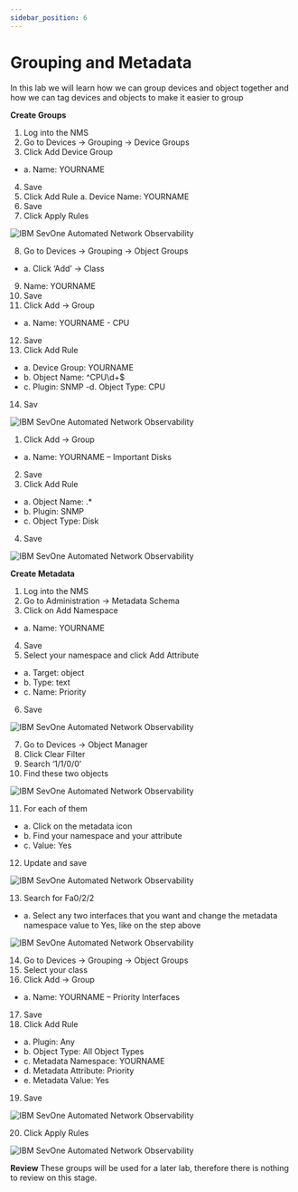 ```yaml
---
sidebar_position: 6
---
```


# Grouping and Metadata

In this lab we will learn how we can group devices and object together and how we can tag devices and objects to make it easier to group

**Create Groups**

1. Log into the NMS
2. Go to Devices -> Grouping -> Device Groups
3. Click Add Device Group
- a. Name: YOURNAME

4. Save
5. Click Add Rule
a. Device Name: YOURNAME
6. Save
7. Click Apply Rules

![IBM SevOne Automated Network Observability](img/groupmeta/gm-1.png)

8. Go to Devices -> Grouping -> Object Groups
- a. Click ‘Add’ -> Class
9. Name: YOURNAME
10. Save
11. Click Add -> Group
- a. Name: YOURNAME - CPU
12. Save
13. Click Add Rule
- a. Device Group: YOURNAME
- b. Object Name: ^CPU\d+$
- c. Plugin: SNMP
 -d. Object Type: CPU
14. Sav

![IBM SevOne Automated Network Observability](img/groupmeta/gm-2.png)

1. Click Add -> Group
- a. Name: YOURNAME – Important Disks
2.	Save
3. Click Add Rule
- a. Object Name: .*
- b. Plugin: SNMP
- c. Object Type: Disk
4. Save

![IBM SevOne Automated Network Observability](img/groupmeta/gm-3.png)

**Create Metadata**

1. Log into the NMS
2. Go to Administration -> Metadata Schema
3. Click on Add Namespace
- a. Name: YOURNAME
4. Save
5. Select your namespace and click Add Attribute
- a. Target: object
- b. Type: text
- c. Name: Priority
6. Save

![IBM SevOne Automated Network Observability](img/groupmeta/gm-4.png)

7. Go to Devices -> Object Manager
8. Click Clear Filter
9. Search ‘1/1/0/0’
10. Find these two objects

![IBM SevOne Automated Network Observability](img/groupmeta/gm-5.png)

11. For each of them
- a. Click on the metadata icon
- b. Find your namespace and your attribute
- c. Value: Yes
12. Update and save

![IBM SevOne Automated Network Observability](img/groupmeta/gm-6.png)

13. Search for Fa0/2/2
- a. Select any two interfaces that you want and change the metadata namespace value to Yes, like on the step above

![IBM SevOne Automated Network Observability](img/groupmeta/gm-7.png)

14. Go to Devices -> Grouping -> Object Groups
15. Select your class
16. Click Add -> Group
- a. Name: YOURNAME – Priority Interfaces
17. Save
18. Click Add Rule
- a. Plugin: Any
- b. Object Type: All Object Types
- c. Metadata Namespace: YOURNAME
- d. Metadata Attribute: Priority
- e. Metadata Value: Yes
19. Save

![IBM SevOne Automated Network Observability](img/groupmeta/gm-8.png)

20. Click Apply Rules

![IBM SevOne Automated Network Observability](img/groupmeta/gm-9.png)

**Review**
These groups will be used for a later lab, therefore there is nothing to review on this stage.